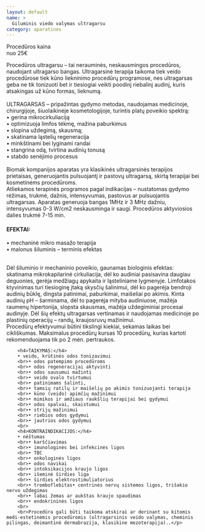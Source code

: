 ```yaml
---
layout: default
name: >
  Giluminis viedo valymas ultragarsu
category: aparatines
---
```


<p><div class="name-tag">Procedūros kaina</div><div class="price-tag">nuo 25€</div></p>
<p>Procedūros ultragarsu – tai nerauminės, neskausmingos procedūros,
	naudojant ultragarso  bangas. Ultragarsinė terapija taikoma tiek veido 
	procedūrose tiek kūno liekninimo procedūrų programose, nes ultragarsas 
	geba ne tik tonizuoti bet ir tiesiogiai veikti poodinį riebalinį audinį, kuris 
	atsakingas už kūno formas, lieknumą.
	<br>
	<br>ULTRAGARSAS – pripažintas gydymo metodas, naudojamas medicinoje, chirurgijoje,  šiuolaikinėje  kosmetologijoje, turintis platų poveikio spektrą:
	<br>• gerina mikrocirkuliaciją
	<br>• optimizuoja limfos tėkmę, mažina paburkimus
	<br>• slopina uždegimą, skausmą;
	<br>• skatinama ląstelių regeneracija
	<br>• minkštinami bei lyginami randai
	<br>• stangrina odą, tvirtina audinių tonusą
	<br>• stabdo senėjimo procesus
	<br>
	<br>Biomak kompanijos aparatas yra klasikinės ultragarsinės terapijos 
	prietaisas, generuojantis pulsuojantį ir pastovų ultragarsą, skirtą terapijai bei 
	kosmetinėms procedūroms.
	<br>Atliekamos terapinės programos pagal indikacijas – nustatomas gydymo 
	rėžimas, trukmė, dažnis, intensyvumas, pastovus ar pulsuojantis ultragarsas. 
	Aparatas generuoja bangas 1MHz ir 3 MHz dažniu, intensyvumas 0-3 W/cm2 neskausminga ir saugi. Procedūros aktyviosios dalies trukmė 7-15 min.
	<h4>EFEKTAI: </h4>
	• mechaninė mikro masažo terapija
	<br>• malonus šiluminis – terminis efektas
	<br>
	<br>
	<p>Dėl šiluminio ir mechaninio poveikio, gaunamas biologinis efektas: skatinama mikrokapilarinė cirkuliacija, dėl ko  audiniai pasisavina daugiau deguonies, gerėja medžiagų apykaita ir ląsteliniame lygmenyje. Limfotakos ktyvinimas turi tiesioginę įtaką skysčių šalinimui, dėl ko pagerėja bendroji audinių būklę, dingsta patinimai, paburkimai, maišeliai po akimis. Kinta audinių pH – šarminama, dėl to pagerėja mityba audiniuose, mažėja raumenų hipertonija, slopsta skausmas, mažėja uždegiminiai procesai audinyje. Dėl šių efektų ultragarsas vertinamas ir naudojamas medicinoje po plastinių operacijų – randų, kraujosruvų mažinimui.
		<br>Procedūrų efektyvumui būtini tikslingi kiekiai, sekamas laikas bei cikliškumas. Maksimalus procedūrų kursas 10  procedūrų, kurias kartoti rekomenduojama tik po 2 mėn. pertraukos.</p>

		<h4>TAIKYMAS:</h4>
		• veido, krūtinės odos tonizavimui
		<br>• odos patempimo procedūroms
		<br>• odos regeneracijai aktyvinti
		<br>• odos sausumui mažinti
		<br>• veido ovalo tvirtumui
		<br>• patinimams šalinti,
		<br>• tamsių ratilų ir maišelių po akimis tonizuojanti terapija
		<br>• kūno (veido) apimčių mažinimui
		<br>• mimikos ir amžiaus raukšlių terapijai bei gydymui
		<br>• odos spalvai, skaistumui
		<br>• strijų mažinimui
		<br>• riebios odos gydymui  
		<br>• jautrios odos gydymui
		<br>
		<h4>KONTRAINDIKACIJOS:</h4>
		• nėštumas
		<br>• karščiavimas
		<br>• imunologinės bei infekcinės ligos
		<br>• TBC
		<br>• onkologinės ligos
		<br>• odos navikai
		<br>• intoksikacijos kraujo ligos
		<br>• išeminė širdies liga
		<br>• širdies elektrostimuliatorius
		<br>• tromboflebitas• centrinės nervų sistemos ligos, trišakio nervo uždegimas
		<br>• labai žemas ar aukštas kraujo spaudimas
		<br>• endokrininės ligos
		<br>
		<br>Procedūra gali būti taikoma atskirai ar derinant su kitomis medi-estetinėmis procedūromis (ultragarsinis veido valymas, cheminis pilingas, deimantinė dermabrazija, klasikine mezoterapija)..</p>